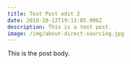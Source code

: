 ```yaml
---
title: Test Post edit 2
date: 2018-10-12T19:13:05.996Z
description: This is a test post.
image: /img/about-direct-sourcing.jpg
---
```

This is the post body.
